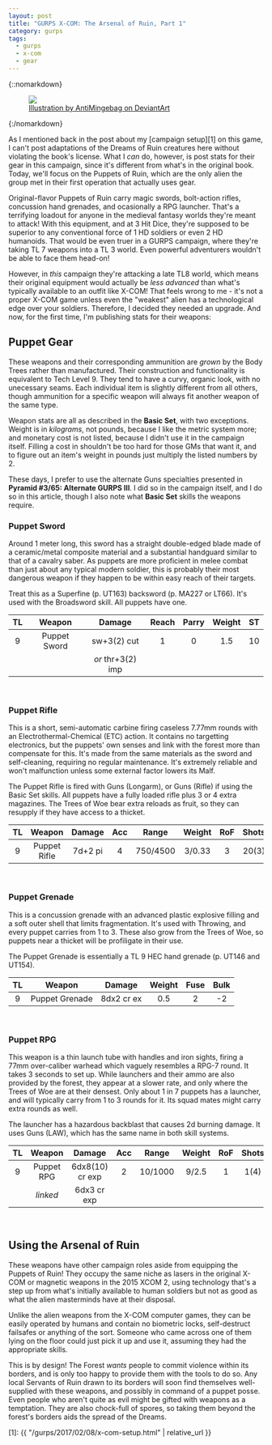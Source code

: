 ```yaml
---
layout: post
title: "GURPS X-COM: The Arsenal of Ruin, Part 1"
category: gurps
tags:
  - gurps
  - x-com
  - gear
---
```


{::nomarkdown}
<figure>
  <img src="{{ "/assets/xcom__extraction_by_antimingebag-d9abdgp.jpg" | absolute_url }}"/>
  <figcaption>
    <a href=http://antimingebag.deviantart.com/art/XCOM-Extraction-561522409>
      Illustration by AntiMingebag on DeviantArt
    </a>
  </figcaption>
</figure>
{:/nomarkdown}

As I mentioned back in the post about my [campaign setup][1] on this game, I
can't post adaptations of the Dreams of Ruin creatures here without violating
the book's license. What I _can_ do, however, is post stats for their gear in
this campaign, since it's different from what's in the original book. Today,
we'll focus on the Puppets of Ruin, which are the only alien the group met in
their first operation that actually uses gear.

Original-flavor Puppets of Ruin carry magic swords, bolt-action rifles,
concussion hand grenades, and ocasionally a RPG launcher. That's a terrifying
loadout for anyone in the medieval fantasy worlds they're meant to attack! With
this equipment, and at 3 Hit Dice, they're supposed to be superior to any
conventional force of 1 HD soldiers or even 2 HD humanoids. That would be even
truer in a GURPS campaign, where they're taking TL 7 weapons into a TL 3
world. Even powerful adventurers wouldn't be able to face them head-on!

However, in _this_ campaign they're attacking a late TL8 world, which means
their original equipment would actually be _less advanced_ than what's typically
available to an outfit like X-COM! That feels wrong to me - it's not a proper
X-COM game unless even the "weakest" alien has a technological edge over your
soldiers. Therefore, I decided they needed an upgrade. And now, for the first
time, I'm publishing stats for their weapons:

## Puppet Gear

These weapons and their corresponding ammunition are _grown_ by the Body Trees
rather than manufactured. Their construction and functionality is equivalent to
Tech Level 9. They tend to have a curvy, organic look, with no unecessary
seams. Each individual item is slightly different from all others, though
ammunition for a specific weapon will always fit another weapon of the same
type.

Weapon stats are all as described in the **Basic Set**, with two exceptions.
Weight is in _kilograms_, not pounds, because I like the metric system more; and
monetary cost is not listed, because I didn't use it in the campaign
itself. Filling a cost in shouldn't be too hard for those GMs that want it, and
to figure out an item's weight in pounds just multiply the listed numbers by 2.

These days, I prefer to use the alternate Guns specialties presented in
**Pyramid #3/65: Alternate GURPS III**. I did so in the campaign itself, and I
do so in this article, though I also note what **Basic Set** skills the weapons
require.

### Puppet Sword

Around 1 meter long, this sword has a straight double-edged blade made of a
ceramic/metal composite material and a substantial handguard similar to that of
a cavalry saber. As puppets are more proficient in melee combat than just about
any typical modern soldier, this is probably their most dangerous weapon if they
happen to be within easy reach of their targets.

Treat this as a Superfine (p. UT163) backsword (p. MA227 or LT66). It's used
with the Broadsword skill. All puppets have one.

|TL  |Weapon        |Damage             |Reach|Parry | Weight | ST |
|:--:|:------------:|:-----------------:|:---:|:----:|:------:|:--:|
| 9  | Puppet Sword | sw+3(2) cut       | 1   | 0    | 1.5    | 10 |
|    |              | _or_ thr+3(2) imp |     |      |        |    |

<br/>

### Puppet Rifle

This is a short, semi-automatic carbine firing caseless 7.77mm rounds with an
Electrothermal-Chemical (ETC) action. It contains no targetting electronics, but
the puppets' own senses and link with the forest more than compensate for
this. It's made from the same materials as the sword and self-cleaning,
requiring no regular maintenance. It's extremely reliable and won't malfunction
unless some external factor lowers its Malf.

The Puppet Rifle is fired with Guns (Longarm), or Guns (Rifle) if using the
Basic Set skills. All puppets have a fully loaded rifle plus 3 or 4 extra
magazines. The Trees of Woe bear extra reloads as fruit, so they can resupply if
they have access to a thicket.

| TL | Weapon       | Damage  | Acc | Range    | Weight | RoF | Shots |ST  | Bulk | Rcl |
|:--:|:------------:|:-------:|:---:|:--------:|:------:|:---:|:-----:|:--:|:----:|:---:|
| 9  | Puppet Rifle | 7d+2 pi | 4   | 750/4500 | 3/0.33 | 3   | 20(3) | 9  | -4| 2   |

<br/>

### Puppet Grenade

This is a concussion grenade with an advanced plastic explosive filling and a
soft outer shell that limits fragmentation. It's used with Throwing, and every
puppet carries from 1 to 3. These also grow from the Trees of Woe, so puppets
near a thicket will be profiligate in their use.

The Puppet Grenade is essentially a TL 9 HEC hand grenade (p. UT146 and UT154).

| TL | Weapon | Damage | Weight | Fuse | Bulk |
|:--:|:------:|:------:|:------:|:----:|:----:|
|9| Puppet Grenade| 8dx2 cr ex | 0.5 | 2 | -2 |

<br/>

### Puppet RPG

This weapon is a thin launch tube with handles and iron sights, firing a 77mm
over-caliber warhead which vaguely resembles a RPG-7 round. It takes 3 seconds
to set up. While launchers and their ammo are also provided by the forest, they
appear at a slower rate, and only where the Trees of Woe are at their
densest. Only about 1 in 7 puppets has a launcher, and will typically carry from
1 to 3 rounds for it. Its squad mates might carry extra rounds as well.

The launcher has a hazardous backblast that causes 2d burning damage. It uses
Guns (LAW), which has the same name in both skill systems.

| TL | Weapon       | Damage  | Acc | Range    | Weight | RoF | Shots |ST  | Bulk | Rcl |
|:--:|:------------:|:-------:|:---:|:--------:|:------:|:---:|:-----:|:--:|:----:|:---:|
| 9 | Puppet RPG | 6dx8(10) cr exp | 2 | 10/1000 | 9/2.5 | 1 | 1(4) | 9 | -6 | 1 |
||_linked_| 6dx3 cr exp |||||||||

<br />

## Using the Arsenal of Ruin

These weapons have other campaign roles aside from equipping the Puppets of
Ruin! They occupy the same niche as lasers in the original X-COM or magnetic
weapons in the 2015 XCOM 2, using technology that's a step up from what's
initially available to human soldiers but not as good as what the alien
masterminds have at their disposal.

Unlike the alien weapons from the X-COM computer games, they can be easily
operated by humans and contain no biometric locks, self-destruct failsafes or
anything of the sort. Someone who came across one of them lying on the floor
could just pick it up and use it, assuming they had the appropriate
skills.

This is by design! The Forest _wants_ people to commit violence within its
borders, and is only too happy to provide them with the tools to do so. Any
local Servants of Ruin drawn to its borders will soon find themselves
well-supplied with these weapons, and possibly in command of a puppet
posse. Even people who aren't quite as evil might be gifted with weapons as a
temptation. They are also chock-full of spores, so taking them beyond the
forest's borders aids the spread of the Dreams.

[1]: {{ "/gurps/2017/02/08/x-com-setup.html" | relative_url }}
